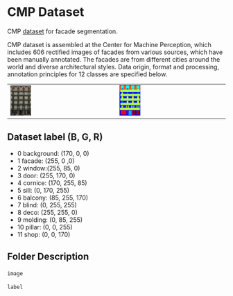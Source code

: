 # CMP Dataset
CMP [dataset](http://cmp.felk.cvut.cz/~tylecr1/facade/) for facade segmentation.

CMP dataset is assembled at the Center for Machine Perception, which includes 606 rectified images of facades from various sources, which have been manually annotated. The facades are from different cities around the world and diverse architectural styles. Data origin, format and processing, annotation principles for 12 classes are specified below.
<table>
    <tr>
        

<td><img src="https://github.com/wohaiyo/cmp_dataset/blob/master/image/cmp_b0012.jpg" width = 20% height = 20% ></td>
<td><img src="https://github.com/wohaiyo/cmp_dataset/blob/master/label_color/cmp_b0012.png" width = 20% height = 20% ></td>
    </tr>
</table>

## Dataset label (B, G, R)
- 0 background: (170, 0, 0)
- 1 facade: (255, 0 ,0)
- 2 window:(255, 85, 0)
- 3 door: (255, 170, 0)
- 4 cornice: (170, 255, 85)
- 5 sill: (0, 170, 255)
- 6 balcony: (85, 255, 170)
- 7 blind: (0, 255, 255)
- 8 deco: (255, 255, 0)
- 9 molding: (0, 85, 255)
- 10 pillar: (0, 0, 255)
- 11 shop: (0, 0, 170)

## Folder Description

`image`

`label`
